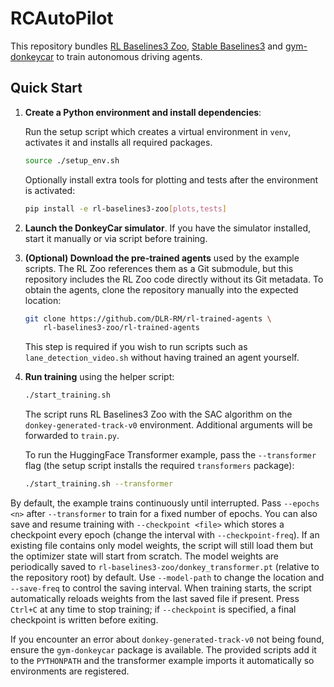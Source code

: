 # RCAutoPilot

This repository bundles [RL Baselines3 Zoo](https://github.com/DLR-RM/rl-baselines3-zoo), [Stable Baselines3](https://github.com/DLR-RM/stable-baselines3) and [gym-donkeycar](https://github.com/tawnkramer/gym-donkeycar) to train autonomous driving agents.

## Quick Start

1. **Create a Python environment and install dependencies**:

   Run the setup script which creates a virtual environment in `venv`, activates
   it and installs all required packages.

   ```bash
   source ./setup_env.sh
   ```

   Optionally install extra tools for plotting and tests after the environment
   is activated:

   ```bash
   pip install -e rl-baselines3-zoo[plots,tests]
   ```

2. **Launch the DonkeyCar simulator**. If you have the simulator installed, start it manually or via script before training.

3. **(Optional) Download the pre-trained agents** used by the example scripts.
   The RL Zoo references them as a Git submodule, but this repository includes
   the RL Zoo code directly without its Git metadata. To obtain the agents,
   clone the repository manually into the expected location:

   ```bash
   git clone https://github.com/DLR-RM/rl-trained-agents \
       rl-baselines3-zoo/rl-trained-agents
   ```

   This step is required if you wish to run scripts such as
   `lane_detection_video.sh` without having trained an agent yourself.

4. **Run training** using the helper script:

   ```bash
   ./start_training.sh
   ```

   The script runs RL Baselines3 Zoo with the SAC algorithm on the `donkey-generated-track-v0` environment. Additional arguments will be forwarded to `train.py`.

   To run the HuggingFace Transformer example, pass the `--transformer` flag (the setup script installs the required `transformers` package):

   ```bash
   ./start_training.sh --transformer
   ```

  By default, the example trains continuously until interrupted. Pass
  `--epochs <n>` after `--transformer` to train for a fixed number of epochs.
  You can also save and resume training with `--checkpoint <file>` which stores
  a checkpoint every epoch (change the interval with `--checkpoint-freq`). If an
  existing file contains only model weights, the script will still load them but
  the optimizer state will start from scratch. The model weights are periodically saved to
  `rl-baselines3-zoo/donkey_transformer.pt` (relative to the repository root)
  by default. Use `--model-path` to change the location and `--save-freq` to
  control the saving interval.
  When training starts, the script automatically reloads weights from the last
  saved file if present. Press `Ctrl+C` at any time to stop training; if
  `--checkpoint` is specified, a final checkpoint is written before exiting.

   If you encounter an error about `donkey-generated-track-v0` not being found,
   ensure the `gym-donkeycar` package is available. The provided scripts add it
   to the `PYTHONPATH` and the transformer example imports it automatically so
   environments are registered.

